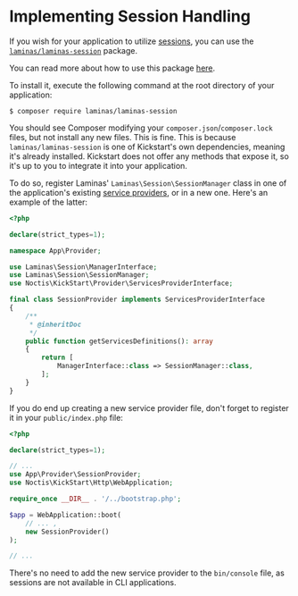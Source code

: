 # Implementing Session Handling

If you wish for your application to utilize [sessions](https://www.php.net/manual/en/book.session), you can use the
[`laminas/laminas-session`](https://github.com/laminas/laminas-session) package.

You can read more about how to use this package [here](https://docs.laminas.dev/laminas-session/).

To install it, execute the following command at the root directory of your application:

```shell
$ composer require laminas/laminas-session
```

You should see Composer modifying your `composer.json`/`composer.lock` files, but not install any new files. This is 
fine. This is because `laminas/laminas-session` is one of Kickstart's own dependencies, meaning it's already installed. 
Kickstart does not offer any methods that expose it, so it's up to you to integrate it into your application.

To do so, register Laminas' `Laminas\Session\SessionManager` class in one of the application's existing 
[service providers](docs/Service_Providers.md), or in a new one. Here's an example of the latter:

```php
<?php

declare(strict_types=1);

namespace App\Provider;

use Laminas\Session\ManagerInterface;
use Laminas\Session\SessionManager;
use Noctis\KickStart\Provider\ServicesProviderInterface;

final class SessionProvider implements ServicesProviderInterface
{
    /**
     * @inheritDoc
     */
    public function getServicesDefinitions(): array
    {
        return [
            ManagerInterface::class => SessionManager::class,
        ];
    }
}
```

If you do end up creating a new service provider file, don't forget to register it in your `public/index.php` file:

```php
<?php

declare(strict_types=1);

// ...
use App\Provider\SessionProvider;
use Noctis\KickStart\Http\WebApplication;

require_once __DIR__ . '/../bootstrap.php';

$app = WebApplication::boot(
    // ... ,
    new SessionProvider()
);

// ...
```

There's no need to add the new service provider to the `bin/console` file, as sessions are not available in CLI 
applications.
